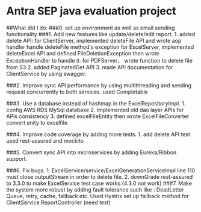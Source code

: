 # Antra SEP java evaluation project

##What did I do:
###0. set up environment as well as email sending functionality
###1. Add new features like update/delete/edit report.
		1. added delete API:
			for ClientServer, implemented deleteFile API and wrote aop handler handle deleteFile method's exception
			for ExcelServer,  implemented deleteExcel API and defined FileDeletionException then wrote ExceptionHandler to handle it.
			for PDFServer， wrote function to delete file from S3
		2. added PaginatedGet API 
		3. made API documentation for ClientService by using swagger.
			
###2. Improve sync API performance by using multithreading and sending request concurrently to both services.
		used Completable 

###3. Use a database instead of hashmap in the ExcelRepositoryImpl. 
		1. config AWS RDS MySql database 
		2. Implemented old dao layer APIs for APIs consistency
		3. defined excelFileEntity then wrote ExcelFileConverter convert enity to excelfile

###4. Improve code coverage by adding more tests.
		1. add delete API test used rest-assured and mockito
		
###5. Convert sync API into microservices by adding Eureka/Ribbon support.

###6. Fix bugs.
		1. ExcelService/service/ExcelGenerationServicelmpl line 110 must close outputStream in order to delete file.
		2. downGrade rest-assured to 3.3.0 to make ExcelService test case works.(4.3.0 not work)
###7. Make the system more robust by adding fault tolerance such like : DeadLetter Queue, retry, cache, fallback etc.
		Used Hystrix set up fallback method for ClientService.ReportController (need test)




